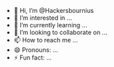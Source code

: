 - 👋 Hi, I’m @Hackersbournius
- 👀 I’m interested in ...
- 🌱 I’m currently learning ...
- 💞️ I’m looking to collaborate on ...
- 📫 How to reach me ...
- 😄 Pronouns: ...
- ⚡ Fun fact: ...

<!---
Hackersbournius/Hackersbournius is a ✨ special ✨ repository because its `README.md` (this file) appears on your GitHub profile.
You can click the Preview link to take a look at your changes.
--->
